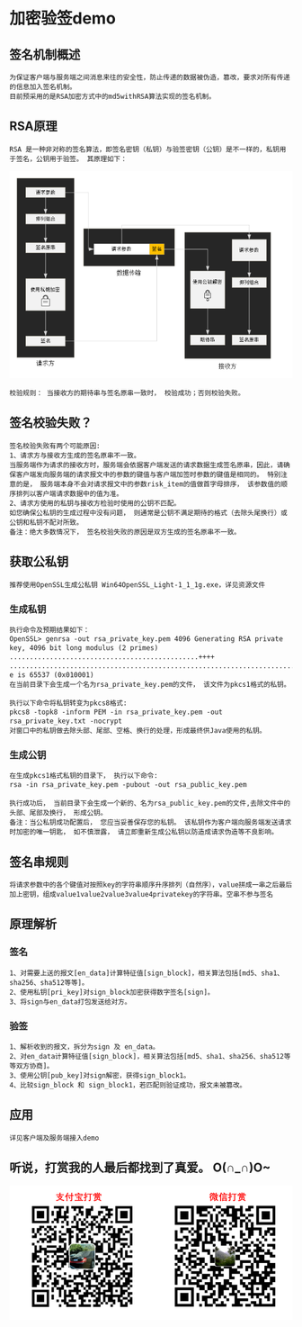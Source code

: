 # 加密验签demo

## 签名机制概述
    为保证客户端与服务端之间消息来往的安全性，防止传递的数据被伪造，篡改，要求对所有传递的信息加入签名机制。
    目前预采用的是RSA加密方式中的md5withRSA算法实现的签名机制。
## RSA原理
    RSA 是一种非对称的签名算法，即签名密钥（私钥）与验签密钥（公钥）是不一样的，私钥用于签名，公钥用于验签。 其原理如下：
![Alt text](src/main/resources/images/原理图.png)

    校验规则： 当接收方的期待串与签名原串一致时， 校验成功；否则校验失败。
## 签名校验失败？
    签名校验失败有两个可能原因:
    1、请求方与接收方生成的签名原串不一致。
    当服务端作为请求的接收方时，服务端会依据客户端发送的请求数据生成签名原串，因此，请确保客户端发向服务端的请求报文中的参数的键值与客户端加签时参数的键值是相同的。 特别注意的是， 服务端本身不会对请求报文中的参数risk_item的值做首字母排序， 该参数值的顺序排列以客户端请求数据中的值为准。 
    2、请求方使用的私钥与接收方检验时使用的公钥不匹配。
    如您确保公私钥的生成过程中没有问题， 则通常是公钥不满足期待的格式（去除头尾换行）或公钥和私钥不配对所致。
    备注：绝大多数情况下， 签名校验失败的原因是双方生成的签名原串不一致。
## 获取公私钥
    推荐使用OpenSSL生成公私钥 Win64OpenSSL_Light-1_1_1g.exe，详见资源文件
    
### 生成私钥
    执行命令及预期结果如下：
    OpenSSL> genrsa -out rsa_private_key.pem 4096 Generating RSA private key, 4096 bit long modulus (2 primes) ...............................................++++ ...................................................................................................++++ e is 65537 (0x010001)
    在当前目录下会生成一个名为rsa_private_key.pem的文件， 该文件为pkcs1格式的私钥。
    
    执行以下命令将私钥转变为pkcs8格式:
    pkcs8 -topk8 -inform PEM -in rsa_private_key.pem -out rsa_private_key.txt -nocrypt
    对窗口中的私钥做去除头部、尾部、空格、换行的处理，形成最终供Java使用的私钥。
        
### 生成公钥
    在生成pkcs1格式私钥的目录下， 执行以下命令:
    rsa -in rsa_private_key.pem -pubout -out rsa_public_key.pem
    
    执行成功后， 当前目录下会生成一个新的、名为rsa_public_key.pem的文件,去除文件中的头部、尾部及换行， 形成公钥。
    备注：当公私钥成功配置后， 您应当妥善保存您的私钥。 该私钥作为客户端向服务端发送请求时加密的唯一钥匙， 如不慎泄露， 请立即重新生成公私钥以防造成请求伪造等不良影响。
## 签名串规则
    将请求参数中的各个键值对按照key的字符串顺序升序排列（自然序），value拼成一串之后最后加上密钥，组成value1value2value3value4privatekey的字符串。空串不参与签名

## 原理解析
### 签名
    1、对需要上送的报文[en_data]计算特征值[sign_block]，相关算法包括[md5、sha1、sha256、sha512等等]。
    2、使用私钥[pri_key]对sign_block加密获得数字签名[sign]。
    3、将sign与en_data打包发送给对方。
    
### 验签
    1、解析收到的报文，拆分为sign 及 en_data。
    2、对en_data计算特征值[sign_block]，相关算法包括[md5、sha1、sha256、sha512等等双方协商]。
    3、使用公钥[pub_key]对sign解密，获得sign_block1。
    4、比较sign_block 和 sign_block1，若匹配则验证成功，报文未被篡改。
## 应用
    详见客户端及服务端接入demo

## 听说，打赏我的人最后都找到了真爱。 O(∩_∩)O~
![Alt text](src/main/resources/images/image.png)